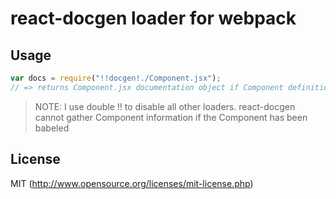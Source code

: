 # react-docgen loader for webpack

## Usage

``` javascript
var docs = require("!!docgen!./Component.jsx");
// => returns Component.jsx documentation object if Component definition is found
```

> NOTE: I use double !! to disable all other loaders. react-docgen cannot gather Component information if the Component has been babeled

## License

MIT (http://www.opensource.org/licenses/mit-license.php)
